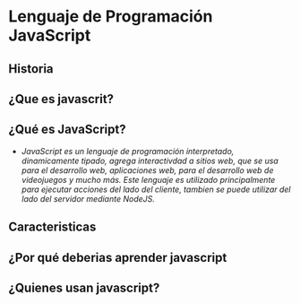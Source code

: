# Lenguaje de Programación JavaScript

## Historia

## ¿Que es javascrit?
## ¿Qué es JavaScript?

- _JavaScript es un lenguaje de programación interpretado, dinamicamente tipado, agrega interactivdad a sitios web, que se usa para el desarrollo web, aplicaciones web, para el desarrollo web de videojuegos  y mucho más. Este lenguaje es utilizado principalmente para ejecutar acciones del lado del cliente, tambien se puede utilizar del lado del servidor mediante NodeJS._
## Caracteristicas
## ¿Por qué deberias aprender javascript
## ¿Quienes usan javascript?


